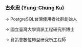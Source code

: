 ### [古永忠 (Yung-Chung Ku)](https://github.com/ycku)
→ PostgreSQL台灣使用者社群創始人

→ 國立臺灣大學資訊工程研究所博士

→ 資策會數位轉型研究所工程師
